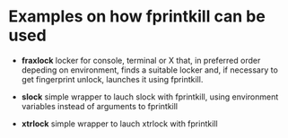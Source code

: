 # Examples on how __fprintkill__ can be used

* __fraxlock__
   locker for console, terminal or X that, in preferred order depeding on environment, 
   finds a suitable locker and, if necessary to get fingerprint unlock, launches it using fprintkill.

* __slock__
   simple wrapper to lauch slock with fprintkill, using environment variables instead of arguments to fprintkill
   
* __xtrlock__
   simple wrapper to lauch xtrlock with fprintkill
